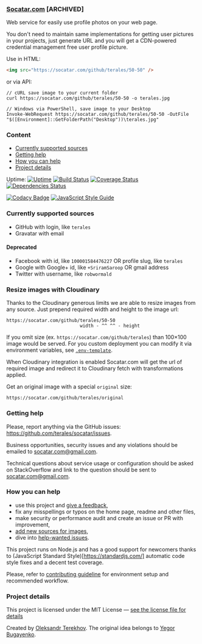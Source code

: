 ### [Socatar.com](https://socatar.com/) [ARCHIVED]

Web service for easily use profile photos on your web page.

You don't need to maintain same implementations for getting user pictures in your projects, just generate URL and you will get a CDN-powered credential management free user profile picture.

Use in HTML:
```html
<img src="https://socatar.com/github/terales/50-50" />
```

or via API:
```shell
// cURL save image to your current folder
curl https://socatar.com/github/terales/50-50 -o terales.jpg

// Windows via PowerShell, save image to your Desktop
Invoke-WebRequest https://socatar.com/github/terales/50-50 -OutFile "$([Environment]::GetFolderPath("Desktop"))\terales.jpg"
```

### Content

* [Currently supported sources](#currently-supported-sources)
* [Getting help](#getting-help)
* [How you can help](#how-you-can-help)
* [Project details](#project-details)

Uptime: [![Uptime](http://www.sixnines.io/b/28f4)](http://www.sixnines.io/h/28f4)
[![Build Status](https://travis-ci.org/terales/socatar.svg?branch=master)](https://travis-ci.org/terales/socatar)
[![Coverage Status](https://coveralls.io/repos/github/terales/socatar/badge.svg?branch=master)](https://coveralls.io/github/terales/socatar?branch=master)
[![Dependencies Status](https://david-dm.org/terales/socatar.svg)](https://david-dm.org/terales/socatar)

[![Codacy Badge](https://api.codacy.com/project/badge/Grade/711f81f048434d198fda6118922048ce)](https://www.codacy.com/app/terehov-alexander-serg/socatar?utm_source=github.com&amp;utm_medium=referral&amp;utm_content=terales/socatar&amp;utm_campaign=Badge_Grade)
[![JavaScript Style Guide](https://img.shields.io/badge/code_style-standard-brightgreen.svg)](https://standardjs.com)


### Currently supported sources

* GitHub with login, like `terales`
* Gravatar with email

#### Deprecated

* Facebook with id, like `100001584476227` OR profile slug, like `terales`
* Google with Google+ id, like `+SriramSaroop` OR gmail address
* Twitter with username, like `robwormald`

### Resize images with Cloudinary

Thanks to the Cloudinary generous limits we are able to resize images from any source.
Just prepend required width and height to the image url:

```
https://socatar.com/github/terales/50-50
                           width - ^^ ^^ - height
```

If you omit size (ex. `https://socatar.com/github/terales`) than 100×100 image would be served. For you custom deployment you can modify it via environment variables, see [`.env-template`](.env-template).

When Cloudinary integration is enabled Socatar.com will get the url of required image
and redirect it to Cloudinary fetch with transformations applied.

Get an original image with a special `original` size:
```
https://socatar.com/github/terales/original
```

### Getting help

Please, report anything via the GitHub issues: https://github.com/terales/socatar/issues.

Business opportunities, security issues and any violations should be emailed to socatar.com@gmail.com.

Technical questions about service usage or configuration should be asked on StackOverflow
and link to the question should be sent to socatar.com@gmail.com.

### How you can help

* use this project and [give a feedback](https://saythanks.io/to/terales),
* fix any misspellings or typos on the home page, readme and other files,
* make security or performance audit and create an issue or PR with improvement,
* [add new sources for images](CONTRIBUTING.md#add-a-new-source),
* dive into [help-wanted issues](https://github.com/terales/socatar/labels/help%20wanted).

This project runs on Node.js and has a good support for newcomers thanks to (JavaScript Standard Style)[https://standardjs.com/] automatic code style fixes and a decent test coverage.

Please, refer to [contributing guideline](CONTRIBUTING.md) for environment setup and recommended workflow.

### Project details

This project is licensed under the MIT License — [see the license file for details](LICENSE)

Created by [Oleksandr Terekhov](https://terales.info/). The original idea belongs to [Yegor Bugayenko](http://www.yegor256.com/).
